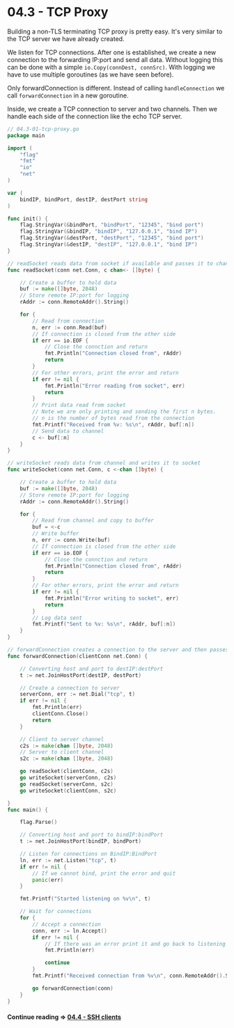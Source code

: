 # 04.3 - TCP Proxy
Building a non-TLS terminating TCP proxy is pretty easy. It's very similar to the TCP server we have already created.

We listen for TCP connections. After one is established, we create a new connection to the forwarding IP:port and send all data. Without logging this can be done with a simple `io.Copy(connDest, connSrc)`. With logging we have to use multiple goroutines (as we have seen before).

Only forwardConnection is different. Instead of calling `handleConnection` we call `forwardConnection` in a new goroutine.

Inside, we create a TCP connection to server and two channels. Then we handle each side of the connection like the echo TCP server.

``` go
// 04.3-01-tcp-proxy.go
package main

import (
    "flag"
    "fmt"
    "io"
    "net"
)

var (
    bindIP, bindPort, destIP, destPort string
)

func init() {
    flag.StringVar(&bindPort, "bindPort", "12345", "bind port")
    flag.StringVar(&bindIP, "bindIP", "127.0.0.1", "bind IP")
    flag.StringVar(&destPort, "destPort", "12345", "bind port")
    flag.StringVar(&destIP, "destIP", "127.0.0.1", "bind IP")
}

// readSocket reads data from socket if available and passes it to channel
func readSocket(conn net.Conn, c chan<- []byte) {

    // Create a buffer to hold data
    buf := make([]byte, 2048)
    // Store remote IP:port for logging
    rAddr := conn.RemoteAddr().String()

    for {
        // Read from connection
        n, err := conn.Read(buf)
        // If connection is closed from the other side
        if err == io.EOF {
            // Close the connction and return
            fmt.Println("Connection closed from", rAddr)
            return
        }
        // For other errors, print the error and return
        if err != nil {
            fmt.Println("Error reading from socket", err)
            return
        }
        // Print data read from socket
        // Note we are only printing and sending the first n bytes.
        // n is the number of bytes read from the connection
        fmt.Printf("Received from %v: %s\n", rAddr, buf[:n])
        // Send data to channel
        c <- buf[:n]
    }
}

// writeSocket reads data from channel and writes it to socket
func writeSocket(conn net.Conn, c <-chan []byte) {

    // Create a buffer to hold data
    buf := make([]byte, 2048)
    // Store remote IP:port for logging
    rAddr := conn.RemoteAddr().String()

    for {
        // Read from channel and copy to buffer
        buf = <-c
        // Write buffer
        n, err := conn.Write(buf)
        // If connection is closed from the other side
        if err == io.EOF {
            // Close the connction and return
            fmt.Println("Connection closed from", rAddr)
            return
        }
        // For other errors, print the error and return
        if err != nil {
            fmt.Println("Error writing to socket", err)
            return
        }
        // Log data sent
        fmt.Printf("Sent to %v: %s\n", rAddr, buf[:n])
    }
}

// forwardConnection creates a connection to the server and then passes packets
func forwardConnection(clientConn net.Conn) {

    // Converting host and port to destIP:destPort
    t := net.JoinHostPort(destIP, destPort)

    // Create a connection to server
    serverConn, err := net.Dial("tcp", t)
    if err != nil {
        fmt.Println(err)
        clientConn.Close()
        return
    }

    // Client to server channel
    c2s := make(chan []byte, 2048)
    // Server to client channel
    s2c := make(chan []byte, 2048)

    go readSocket(clientConn, c2s)
    go writeSocket(serverConn, c2s)
    go readSocket(serverConn, s2c)
    go writeSocket(clientConn, s2c)

}
func main() {

    flag.Parse()

    // Converting host and port to bindIP:bindPort
    t := net.JoinHostPort(bindIP, bindPort)

    // Listen for connections on BindIP:BindPort
    ln, err := net.Listen("tcp", t)
    if err != nil {
        // If we cannot bind, print the error and quit
        panic(err)
    }

    fmt.Printf("Started listening on %v\n", t)

    // Wait for connections
    for {
        // Accept a connection
        conn, err := ln.Accept()
        if err != nil {
            // If there was an error print it and go back to listening
            fmt.Println(err)

            continue
        }
        fmt.Printf("Received connection from %v\n", conn.RemoteAddr().String())

        go forwardConnection(conn)
    }
}
```

#### Continue reading ⇒ [04.4 - SSH clients](04.4.md)